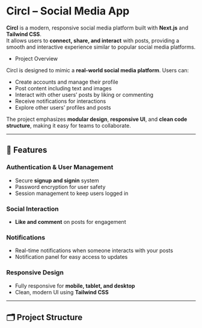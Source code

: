 #  Circl – Social Media App

**Circl** is a modern, responsive social media platform built with **Next.js** and **Tailwind CSS**.  
It allows users to **connect, share, and interact** with posts, providing a smooth and interactive experience similar to popular social media platforms.

- Project Overview

Circl is designed to mimic a **real-world social media platform**. Users can:

- Create accounts and manage their profile  
- Post content including text and images  
- Interact with other users’ posts by liking or commenting  
- Receive notifications for interactions  
- Explore other users’ profiles and posts  

The project emphasizes **modular design**, **responsive UI**, and **clean code structure**, making it easy for teams to collaborate.

---

## 🚀 Features

### Authentication & User Management
- Secure **signup and signin** system  
- Password encryption for user safety  
- Session management to keep users logged in  

### Social Interaction
- **Like and comment** on posts for engagement  


### Notifications
- Real-time notifications when someone interacts with your posts  
- Notification panel for easy access to updates  

### Responsive Design
- Fully responsive for **mobile, tablet, and desktop**  
- Clean, modern UI using **Tailwind CSS**  

---

## 🗂 Project Structure

